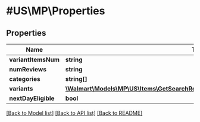# #US\MP\Properties

## Properties

Name | Type | Description | Notes
------------ | ------------- | ------------- | -------------
**variantItemsNum** | **string** |  | [optional]
**numReviews** | **string** |  | [optional]
**categories** | **string[]** |  | [optional]
**variants** | [**\Walmart\Models\MP\US\Items\GetSearchResult200ResponseItemsInnerPropertiesVariants**](GetSearchResult200ResponseItemsInnerPropertiesVariants.md) |  | [optional]
**nextDayEligible** | **bool** |  | [optional]


[[Back to Model list]](../) [[Back to API list]](../../Api/US/MP) [[Back to README]](../../README.md)
